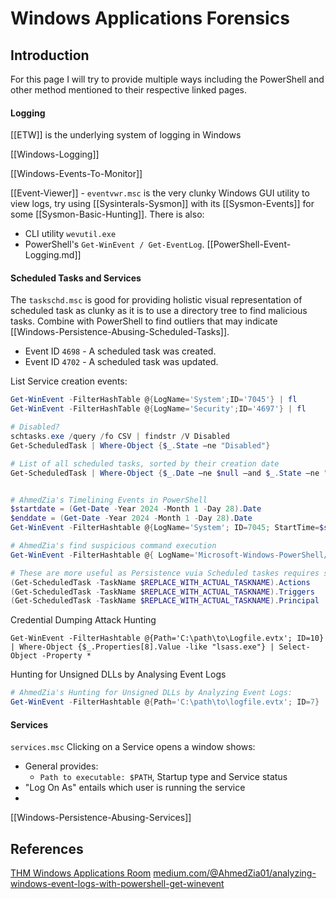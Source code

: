 # Windows Applications Forensics

## Introduction


For this page I will try to provide multiple ways including the PowerShell and other method mentioned to their respective linked pages. 
#### Logging

[[ETW]] is the underlying system of logging in Windows 

[[Windows-Logging]] 

[[Windows-Events-To-Monitor]]

[[Event-Viewer]] - `eventvwr.msc` is the  very clunky Windows GUI utility to view logs, try using [[Sysinterals-Sysmon]] with its [[Sysmon-Events]] for some [[Sysmon-Basic-Hunting]]. There is also:
- CLI utility `wevutil.exe`
- PowerShell's `Get-WinEvent / Get-EventLog`. [[PowerShell-Event-Logging.md]]

#### Scheduled Tasks and Services

The `taskschd.msc` is good for providing holistic visual representation of scheduled task as clunky as it is to use a directory tree to find malicious tasks. Combine with PowerShell to find outliers that may indicate [[Windows-Persistence-Abusing-Scheduled-Tasks]].

- Event ID `4698` - A scheduled task was created.
- Event ID `4702` - A scheduled task was updated.

List Service creation events:
```powershell
Get-WinEvent -FilterHashTable @{LogName='System';ID='7045'} | fl
Get-WinEvent -FilterHashTable @{LogName='Security';ID='4697'} | fl

# Disabled?
schtasks.exe /query /fo CSV | findstr /V Disabled
Get-ScheduledTask | Where-Object {$_.State —ne "Disabled"}

# List of all scheduled tasks, sorted by their creation date
Get-ScheduledTask | Where-Object {$_.Date —ne $null —and $_.State —ne "Disabled"} | Sort-Object Date | select Date,TaskName,Author,State,TaskPath | ft


# AhmedZia's Timelining Events in PowerShell
$startdate = (Get-Date -Year 2024 -Month 1 -Day 28).Date
$enddate = (Get-Date -Year 2024 -Month 1 -Day 28).Date
Get-WinEvent -FilterHashtable @{LogName='System'; ID=7045; StartTime=$startDate; EndTime=$endDate} | Select-Object TimeCreated, ID, ProviderName, LevelDisplayName, Message | Format-Table -AutoSize

# AhmedZia's find suspicious command execution
Get-WinEvent -FilterHashtable @{ LogName='Microsoft-Windows-PowerShell/Operational'; Id='4104';} | Where-object -Property Message -Match "[A-Za-z0-9+/=]{150}" | Format-List -Property Message

# These are more useful as Persistence vuia Scheduled taskes requires something to eventually communicate back to an adversary
(Get-ScheduledTask -TaskName $REPLACE_WITH_ACTUAL_TASKNAME).Actions
(Get-ScheduledTask -TaskName $REPLACE_WITH_ACTUAL_TASKNAME).Triggers
(Get-ScheduledTask -TaskName $REPLACE_WITH_ACTUAL_TASKNAME).Principal

```

Credential Dumping Attack Hunting
```
Get-WinEvent -FilterHashtable @{Path='C:\path\to\Logfile.evtx'; ID=10} | Where-Object {$_.Properties[8].Value -like "lsass.exe"} | Select-Object -Property *
```

Hunting for Unsigned DLLs by Analysing Event Logs
```powershell
# AhmedZia's Hunting for Unsigned DLLs by Analyzing Event Logs:
Get-WinEvent -FilterHashtable @{Path='C:\path\to\logfile.evtx'; ID=7} | Where-Object {$_.Properties[12].Value -eq "false"} | Select-Object -Property *
```

#### Services

`services.msc`
Clicking on a Service opens a window shows:
- General provides:
	- `Path to executable: $PATH`, Startup type and Service status
- "Log On As" entails which user is running the service
- 


[[Windows-Persistence-Abusing-Services]]


## References

[THM Windows Applications Room](https://tryhackme.com/r/room/windowsapplications)
[medium.com/@AhmedZia01/analyzing-windows-event-logs-with-powershell-get-winevent](https://medium.com/@AhmedZia01/analyzing-windows-event-logs-with-powershell-get-winevent-b08163e78221)